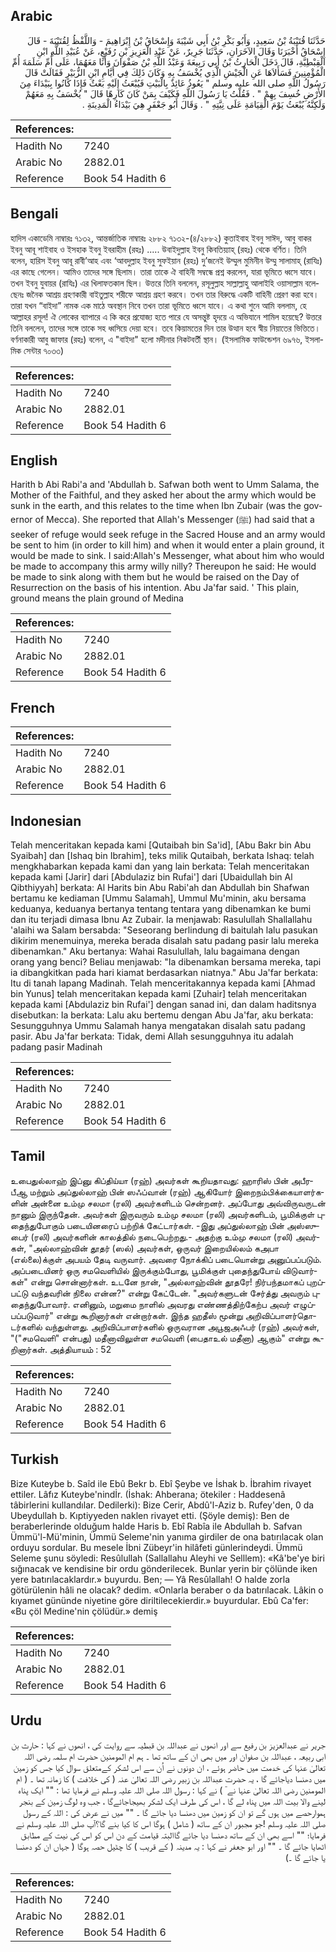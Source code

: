 ## Arabic


<div dir="rtl" lang="ar" style={{fontSize:'larger',backgroundColor:'#f8f9fa',padding:20}}>
حَدَّثَنَا قُتَيْبَةُ بْنُ سَعِيدٍ، وَأَبُو بَكْرِ بْنُ أَبِي شَيْبَةَ وَإِسْحَاقُ بْنُ إِبْرَاهِيمَ - وَاللَّفْظُ لِقُتَيْبَةَ - قَالَ إِسْحَاقُ أَخْبَرَنَا وَقَالَ الآخَرَانِ، حَدَّثَنَا جَرِيرٌ، عَنْ عَبْدِ الْعَزِيزِ بْنِ رُفَيْعٍ، عَنْ عُبَيْدِ اللَّهِ ابْنِ الْقِبْطِيَّةِ، قَالَ دَخَلَ الْحَارِثُ بْنُ أَبِي رَبِيعَةَ وَعَبْدُ اللَّهِ بْنُ صَفْوَانَ وَأَنَا مَعَهُمَا، عَلَى أُمِّ سَلَمَةَ أُمِّ الْمُؤْمِنِينَ فَسَأَلاَهَا عَنِ الْجَيْشِ الَّذِي يُخْسَفُ بِهِ وَكَانَ ذَلِكَ فِي أَيَّامِ ابْنِ الزُّبَيْرِ فَقَالَتْ قَالَ رَسُولُ اللَّهِ صلى الله عليه وسلم ‏"‏ يَعُوذُ عَائِذٌ بِالْبَيْتِ فَيُبْعَثُ إِلَيْهِ بَعْثٌ فَإِذَا كَانُوا بِبَيْدَاءَ مِنَ الأَرْضِ خُسِفَ بِهِمْ ‏"‏ ‏.‏ فَقُلْتُ يَا رَسُولَ اللَّهِ فَكَيْفَ بِمَنْ كَانَ كَارِهًا قَالَ ‏"‏ يُخْسَفُ بِهِ مَعَهُمْ وَلَكِنَّهُ يُبْعَثُ يَوْمَ الْقِيَامَةِ عَلَى نِيَّتِهِ ‏"‏ ‏.‏ وَقَالَ أَبُو جَعْفَرٍ هِيَ بَيْدَاءُ الْمَدِينَةِ ‏.‏
</div>
<div style={{backgroundColor:'#f8f9fa',padding:20, marginBottom: 10}}><table> <thead> <tr> <th>References:</th> <th></th> </tr> </thead> <tbody><tr><td>Hadith No</td><td>7240</td></tr><tr><td>Arabic No</td><td>2882.01</td></tr><tr><td>Reference</td><td>Book 54 Hadith 6</td></tr></tbody></table></div>

## Bengali


<div dir="ltr" lang="bn" style={{fontSize:'larger',backgroundColor:'#f8f9fa',padding:20}}>
হাদিস একাডেমি নাম্বারঃ ৭১৩২, আন্তর্জাতিক নাম্বারঃ ২৮৮২ ৭১৩২-(৪/২৮৮২) কুতাইবাহ ইবনু সাঈদ, আবু বাকর ইবনু আবূ শাইবাহ ও ইসহাক ইবনু ইবরাহীম (রহঃ) ..... উবাইদুল্লাহ ইবনু কিবতিয়্যাহ্ (রহঃ) থেকে বর্ণিত। তিনি বলেন, হারিস ইবনু আবূ রাবী’আহ এবং ‘আবদুল্লাহ ইবনু সুফইয়ান (রহঃ) দু’জনেই উম্মুল মুমিনীন উম্মু সালামাহ্ (রাযিঃ) এর কাছে গেলেন। আমিও তাদের সঙ্গে ছিলাম। তারা তাকে ঐ বাহিনী সম্বন্ধে প্রশ্ন করলেন, যারা ভূমিতে ধ্বসে যাবে। তখন ইবনু যুবায়র (রাযিঃ) এর খিলাফতকাল ছিল। উত্তরে তিনি বললেন, রসূলুল্লাহ সাল্লাল্লাহু আলাইহি ওয়াসাল্লাম বলেছেনঃ জনৈক আশ্রয় গ্রহণকারী বাইতুল্লাহ শরীফে আশ্রয় গ্রহণ করবে। তখন তার বিরুদ্ধে একটি বাহিনী প্রেরণ করা হবে। তারা যখন “বাইদা” নামক এক মাঠে অবস্থান নিবে তখন তারা ভূমিতে ধ্বসে যাবে। এ কথা শুনে আমি বললাম, হে আল্লাহর রসূল! ঐ লোকের ব্যাপারে এ কি করে প্রযোজ্য হতে পারে যে অসন্তুষ্ট হৃদয়ে এ অভিযানে শামিল হয়েছে? উত্তরে তিনি বললেন, তাদের সঙ্গে তাকে সহ ধ্বসিয়ে দেয়া হবে। তবে কিয়ামতের দিন তার উত্থান হবে স্বীয় নিয়াতের ভিত্তিতে। বর্ণনাকারী আবু জাফার (রহঃ) বলেন, এ "বাইদা" হলো মদীনার নিকটবর্তী স্থান। (ইসলামিক ফাউন্ডেশন ৬৯৭৬, ইসলামিক সেন্টার ৭০৩৩)
</div>
<div style={{backgroundColor:'#f8f9fa',padding:20, marginBottom: 10}}><table> <thead> <tr> <th>References:</th> <th></th> </tr> </thead> <tbody><tr><td>Hadith No</td><td>7240</td></tr><tr><td>Arabic No</td><td>2882.01</td></tr><tr><td>Reference</td><td>Book 54 Hadith 6</td></tr></tbody></table></div>

## English


<div dir="ltr" lang="en" style={{fontSize:'larger',backgroundColor:'#f8f9fa',padding:20}}>
Harith b Abi Rabi'a and 'Abdullah b. Safwan both went to Umm Salama, the Mother of the Faithful, and they asked her about the army which would be sunk in the earth, and this relates to the time when Ibn Zubair (was the governor of Mecca). She reported that Allah's Messenger (ﷺ) had said that a seeker of refuge would seek refuge in the Sacred House and an army would be sent to him (in order to kill him) and when it would enter a plain ground, it would be made to sink. I said:Allah's Messenger, what about him who would be made to accompany this army willy nilly? Thereupon he said: He would be made to sink along with them but he would be raised on the Day of Resurrection on the basis of his intention. Abu Ja'far said. ' This plain, ground means the plain ground of Medina
</div>
<div style={{backgroundColor:'#f8f9fa',padding:20, marginBottom: 10}}><table> <thead> <tr> <th>References:</th> <th></th> </tr> </thead> <tbody><tr><td>Hadith No</td><td>7240</td></tr><tr><td>Arabic No</td><td>2882.01</td></tr><tr><td>Reference</td><td>Book 54 Hadith 6</td></tr></tbody></table></div>

## French


<div dir="ltr" lang="fr" style={{fontSize:'larger',backgroundColor:'#f8f9fa',padding:20}}>

</div>
<div style={{backgroundColor:'#f8f9fa',padding:20, marginBottom: 10}}><table> <thead> <tr> <th>References:</th> <th></th> </tr> </thead> <tbody><tr><td>Hadith No</td><td>7240</td></tr><tr><td>Arabic No</td><td>2882.01</td></tr><tr><td>Reference</td><td>Book 54 Hadith 6</td></tr></tbody></table></div>

## Indonesian


<div dir="ltr" lang="id" style={{fontSize:'larger',backgroundColor:'#f8f9fa',padding:20}}>
Telah menceritakan kepada kami [Qutaibah bin Sa'id], [Abu Bakr bin Abu Syaibah] dan [Ishaq bin Ibrahim], teks milik Qutaibah, berkata Ishaq: telah mengkhabarkan kepada kami dan yang lain berkata: Telah menceritakan kepada kami [Jarir] dari [Abdulaziz bin Rufai'] dari [Ubaidullah bin Al Qibthiyyah] berkata: Al Harits bin Abu Rabi'ah dan Abdullah bin Shafwan bertamu ke kediaman [Ummu Salamah], Ummul Mu'minin, aku bersama keduanya, keduanya bertanya tentang tentara yang dibenamkan ke bumi dan itu terjadi dimasa Ibnu Az Zubair. Ia menjawab: Rasulullah Shallallahu 'alaihi wa Salam bersabda: "Seseorang berlindung di baitulah lalu pasukan dikirim menemuinya, mereka berada disalah satu padang pasir lalu mereka dibenamkan." Aku bertanya: Wahai Rasulullah, lalu bagaimana dengan orang yang benci? Beliau menjawab: "Ia dibenamkan bersama mereka, tapi ia dibangkitkan pada hari kiamat berdasarkan niatnya." Abu Ja'far berkata: Itu di tanah lapang Madinah. Telah menceritakannya kepada kami [Ahmad bin Yunus] telah menceritakan kepada kami [Zuhair] telah menceritakan kepada kami [Abdulaziz bin Rufai'] dengan sanad ini, dan dalam haditsnya disebutkan: Ia berkata: Lalu aku bertemu dengan Abu Ja'far, aku berkata: Sesungguhnya Ummu Salamah hanya mengatakan disalah satu padang pasir. Abu Ja'far berkata: Tidak, demi Allah sesungguhnya itu adalah padang pasir Madinah
</div>
<div style={{backgroundColor:'#f8f9fa',padding:20, marginBottom: 10}}><table> <thead> <tr> <th>References:</th> <th></th> </tr> </thead> <tbody><tr><td>Hadith No</td><td>7240</td></tr><tr><td>Arabic No</td><td>2882.01</td></tr><tr><td>Reference</td><td>Book 54 Hadith 6</td></tr></tbody></table></div>

## Tamil


<div dir="ltr" lang="ta" style={{fontSize:'larger',backgroundColor:'#f8f9fa',padding:20}}>
உபைதுல்லாஹ் இப்னு கிப்திய்யா (ரஹ்) அவர்கள் கூறியதாவது: ஹாரிஸ் பின் அபீரபீஆ மற்றும் அப்துல்லாஹ் பின் ஸஃப்வான் (ரஹ்) ஆகியோர் இறைநம்பிக்கையாளர்களின் அன்னை உம்மு சலமா (ரலி) அவர்களிடம் சென்றனர். அப்போது அவ்விருவருடன் நானும் இருந்தேன். அவர்கள் இருவரும் உம்மு சலமா (ரலி) அவர்களிடம், பூமிக்குள் புதைந்துபோகும் படையினரைப் பற்றிக் கேட்டார்கள். -இது அப்துல்லாஹ் பின் அஸ்ஸுபைர் (ரலி) அவர்களின் காலத்தில் நடைபெற்றது.- அதற்கு உம்மு சலமா (ரலி) அவர்கள், "அல்லாஹ்வின் தூதர் (ஸல்) அவர்கள், ஒருவர் இறையில்லம் கஅபா (எல்லை)க்குள் அபயம் தேடி வருவார். அவரை நோக்கிப் படையொன்று அனுப்பப்படும். அப்படையினர் ஒரு சமவெளியில் இருக்கும்போது, பூமிக்குள் புதைந்துபோய் விடுவார்கள்" என்று சொன்னார்கள். உடனே நான், "அல்லாஹ்வின் தூதரே! நிர்பந்தமாகப் புறப்பட்டு வந்தவரின் நிலை என்ன?" என்று கேட்டேன். "அவர்களுடன் சேர்த்து அவரும் புதைந்துபோவார். எனினும், மறுமை நாளில் அவரது எண்ணத்திற்கேற்ப அவர் எழுப்பப்படுவார்" என்று கூறினார்கள் என்றார்கள். இந்த ஹதீஸ் மூன்று அறிவிப்பாளர்தொடர்களில் வந்துள்ளது. அறிவிப்பாளர்களில் ஒருவரான அபூஜஅஃபர் (ரஹ்) அவர்கள், "("சமவெளி" என்பது) மதீனாவிலுள்ள சமவெளி (பைதாஉல் மதீனா) ஆகும்" என்று கூறினார்கள். அத்தியாயம் : 52
</div>
<div style={{backgroundColor:'#f8f9fa',padding:20, marginBottom: 10}}><table> <thead> <tr> <th>References:</th> <th></th> </tr> </thead> <tbody><tr><td>Hadith No</td><td>7240</td></tr><tr><td>Arabic No</td><td>2882.01</td></tr><tr><td>Reference</td><td>Book 54 Hadith 6</td></tr></tbody></table></div>

## Turkish


<div dir="ltr" lang="tr" style={{fontSize:'larger',backgroundColor:'#f8f9fa',padding:20}}>
Bize Kuteybe b. Saîd ile Ebû Bekr b. Ebî Şeybe ve İshak b. İbrahim rivayet ettiler. Lâfız Kuteybe'nindİr. (İshak: Ahberana; ötekiler : Haddesenâ tâbirlerini kullandılar. Dedilerki): Bize Cerir, Abdû'l-Aziz b. Rufey'den, 0 da Ubeydullah b. Kıptiyyeden naklen rivayet etti. (Şöyle demiş): Ben de beraberlerinde olduğum halde Haris b. Ebî Rabîa ile Abdullah b. Safvan Ümmü'l-Mü'minin, Ümmü Seleme'nin yanıma girdiler de ona batırılacak olan orduyu sordular. Bu mesele İbni Zübeyr'in hilâfeti günlerindeydi. Ümmü Seleme şunu söyledi: Resûlullah (Sallallahu Aleyhi ve Selllem): «Kâ'be'ye biri sığınacak ve kendisine bir ordu gönderilecek. Bunlar yerin bir çölünde iken yere batırılacaklardır.» buyurdu. Ben; — Yâ Resûlallah! O halde zorla götürülenin hâli ne olacak? dedim. «Onlarla beraber o da batırılacak. Lâkin o kıyamet gününde niyetine göre diriltilecekierdir.» buyurdular. Ebû Ca'fer: «Bu çöl Medine'nin çölüdür.» demiş
</div>
<div style={{backgroundColor:'#f8f9fa',padding:20, marginBottom: 10}}><table> <thead> <tr> <th>References:</th> <th></th> </tr> </thead> <tbody><tr><td>Hadith No</td><td>7240</td></tr><tr><td>Arabic No</td><td>2882.01</td></tr><tr><td>Reference</td><td>Book 54 Hadith 6</td></tr></tbody></table></div>

## Urdu


<div dir="rtl" lang="ur" style={{fontSize:'larger',backgroundColor:'#f8f9fa',padding:20}}>
جریر نے عبدالعزیز بن رفیع سے اور انھوں نے عبداللہ بن قبطیہ سے روایت کی ، انھوں نے کہا : حارث بن ابی ربیعہ ، عبداللہ بن صفوان اور میں بھی ان کے ساتھ تھا ۔ ہم ام المومنین حضرت ام سلمہ رضی اللہ تعالیٰ عنہا کی خدمت میں حاضر ہوئے ، ان دونوں نے اُن سے اس لشکر کےمتعلق سوال کیا جس کو زمین میں دھنسا دیاجائے گا ، یہ حضرت عبداللہ بن زبیر رضی اللہ تعالیٰ عنہ ( کی خلافت ) کا زمانہ تھا ۔ ( ام المومنین رضی اللہ تعالیٰ عنہا نے ٓ ) نے کہا : رسول اللہ صلی اللہ علیہ وسلم نے فرمایا تھا : "" ایک پناہ لینے والا بیت اللہ میں پناہ لے گا ، اس کی طرف ایک لشکر بھیجاجائےگا ، جب وہ لوگ زمین کے بنجر ہموارحصے میں ہوں گے تو ان کو زمین میں دھنسا دیا جائے گا ۔ "" میں نے عرض کی : اللہ کے رسول صلی اللہ علیہ وسلم !جو مجبور ان کے ساتھ ( شامل ) ہوگا اس کا کیا بنے گا؟آپ صلی اللہ علیہ وسلم نے فرمایا؛ "" اسے بھی ان کے ساتھ دھنسا دیا جائے گاالبتہ قیامت کے دن اس کو اس کی نیت کے مطابق اٹھایا جائے گا ۔ "" اور ابو جعفر نے کہا : یہ مدینہ ( کے قریب ) کا چٹیل حصہ ہوگا ( جہاں ان کو دھنسا یا جائے گا ۔)
</div>
<div style={{backgroundColor:'#f8f9fa',padding:20, marginBottom: 10}}><table> <thead> <tr> <th>References:</th> <th></th> </tr> </thead> <tbody><tr><td>Hadith No</td><td>7240</td></tr><tr><td>Arabic No</td><td>2882.01</td></tr><tr><td>Reference</td><td>Book 54 Hadith 6</td></tr></tbody></table></div>